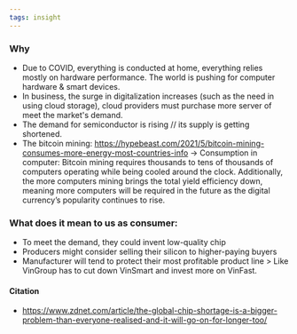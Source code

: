 ```yaml
---
tags: insight
---
```


### Why
- Due to COVID, everything is conducted at home, everything relies mostly on hardware performance. The world is pushing for computer hardware & smart devices. 
- In business, the surge in digitalization increases (such as the need in using cloud storage), cloud providers must purchase more server of meet the market's demand. 
- The demand for semiconductor is rising // its supply is getting shortened.
- The bitcoin mining: https://hypebeast.com/2021/5/bitcoin-mining-consumes-more-energy-most-countries-info -> Consumption in computer: Bitcoin mining requires thousands to tens of thousands of computers operating while being cooled around the clock. Additionally, the more computers mining brings the total yield efficiency down, meaning more computers will be required in the future as the digital currency’s popularity continues to rise.

### What does it mean to us as consumer:
- To meet the demand, they could invent low-quality chip 
- Producers might consider selling their silicon to higher-paying buyers
- Manufacturer will tend to protect their most profitable product line > Like VinGroup has to cut down VinSmart and invest more on VinFast. 

#### Citation
- https://www.zdnet.com/article/the-global-chip-shortage-is-a-bigger-problem-than-everyone-realised-and-it-will-go-on-for-longer-too/